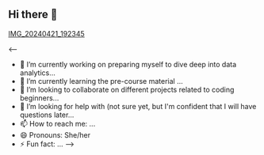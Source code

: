 ## Hi there 👋

[IMG_20240421_192345](https://github.com/user-attachments/assets/dc9ce543-3af2-43dc-bdb4-98bcd13b41fa)

<--
- 🔭 I’m currently working on preparing myself to dive deep into data analytics...
- 🌱 I’m currently learning the pre-course material ...
- 👯 I’m looking to collaborate on different projects related to coding beginners...
- 🤔 I’m looking for help with (not sure yet, but I'm confident that I will have questions later...
- 📫 How to reach me: ...
- 😄 Pronouns: She/her
- ⚡ Fun fact: ...
-->
